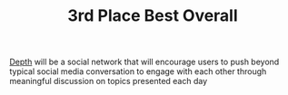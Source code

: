 ﻿---
title: 3rd Place Best Overall
intro: Depth
---
[Depth](https://indigitous.org/c4tk-project/dallas/depth/) will be a social network that will encourage users to push beyond typical social media conversation to engage with each other through meaningful discussion on topics presented each day
